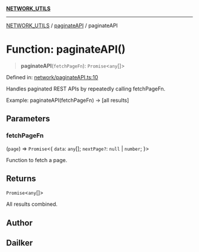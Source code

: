 [**NETWORK_UTILS**](../../README.md)

***

[NETWORK_UTILS](../../README.md) / [paginateAPI](../README.md) / paginateAPI

# Function: paginateAPI()

> **paginateAPI**(`fetchPageFn`): `Promise`\<`any`[]\>

Defined in: [network/paginateAPI.ts:10](https://github.com/dailker/everyutil-js/blob/b3e269da55b7d96c15eb37e98c5c4f6b94f05f6f/src/network/paginateAPI.ts#L10)

Handles paginated REST APIs by repeatedly calling fetchPageFn.

Example: paginateAPI(fetchPageFn) → [all results]

## Parameters

### fetchPageFn

(`page`) => `Promise`\<\{ `data`: `any`[]; `nextPage?`: `null` \| `number`; \}\>

Function to fetch a page.

## Returns

`Promise`\<`any`[]\>

All results combined.

## Author

## Dailker
